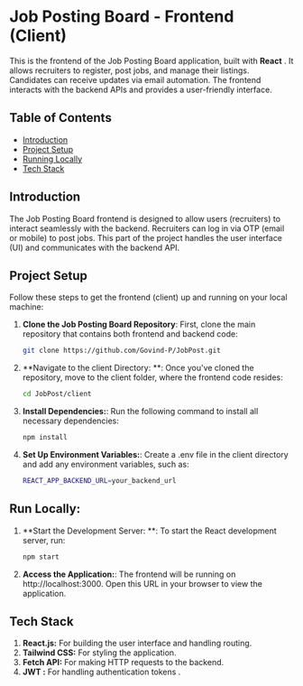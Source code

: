 # Job Posting Board - Frontend (Client)

This is the frontend of the Job Posting Board application, built with **React** . It allows recruiters to register, post jobs, and manage their listings. Candidates can  receive updates via email automation. The frontend interacts with the backend APIs and provides a user-friendly interface.

## Table of Contents
- [Introduction](#introduction)
- [Project Setup](#project-setup)
- [Running Locally](#running-locally)
- [Tech Stack](#tech-stack)


## Introduction

The Job Posting Board frontend is designed to allow users (recruiters) to interact seamlessly with the backend. Recruiters can log in via OTP (email or mobile) to post jobs. This part of the project handles the user interface (UI) and communicates with the backend API.

## Project Setup

Follow these steps to get the frontend (client) up and running on your local machine:

1. **Clone the Job Posting Board Repository**:
   First, clone the main repository that contains both frontend and backend code:
   ```bash
   git clone https://github.com/Govind-P/JobPost.git

2. **Navigate to the client Directory: **:
   Once you've cloned the repository, move to the client folder, where the frontend code resides:
   ```bash
   cd JobPost/client

3. **Install Dependencies:**:
   Run the following command to install all necessary dependencies:
   ```bash
   npm install
4. **Set Up Environment Variables:**:
   Create a .env file in the client directory and add any environment variables, such as:
   ```bash
   REACT_APP_BACKEND_URL=your_backend_url

## Run Locally:
1. **Start the Development Server: **:
   To start the React development server, run:
   ```bash
   npm start
1. **Access the Application:**:
   The frontend will be running on http://localhost:3000. Open this URL in your browser to view the application.

## Tech Stack
1. **React.js:** For building the user interface and handling routing.
2. **Tailwind CSS:** For styling the application.
3. **Fetch API:** For making HTTP requests to the backend.
4. **JWT :** For handling authentication tokens .
